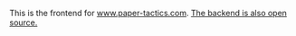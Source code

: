 This is the frontend for www.paper-tactics.com.
[The backend is also open source.](https://github.com/Kharacternyk/paper-tactics)
